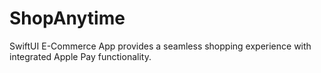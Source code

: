 # ShopAnytime
 SwiftUI E-Commerce App provides a seamless shopping experience with integrated Apple Pay functionality. 
